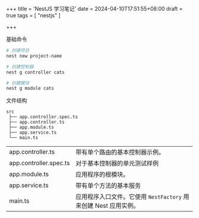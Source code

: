 +++
title = 'NestJS 学习笔记'
date = 2024-04-10T17:51:55+08:00
draft = true
tags = [ "nestjs" ]

+++



基础命令

```bash
# 创建项目
nest new project-name

# 创建控制器
nest g controller cats

# 创建模块
nest g module cats

```



文件结构

```
src
 ├── app.controller.spec.ts
 ├── app.controller.ts
 ├── app.module.ts
 ├── app.service.ts
 └── main.ts
```

|                        |                                                              |
| :--------------------- | ------------------------------------------------------------ |
| app.controller.ts      | 带有单个路由的基本控制器示例。                               |
| app.controller.spec.ts | 对于基本控制器的单元测试样例                                 |
| app.module.ts          | 应用程序的根模块。                                           |
| app.service.ts         | 带有单个方法的基本服务                                       |
| main.ts                | 应用程序入口文件。它使用 `NestFactory` 用来创建 Nest 应用实例。 |

